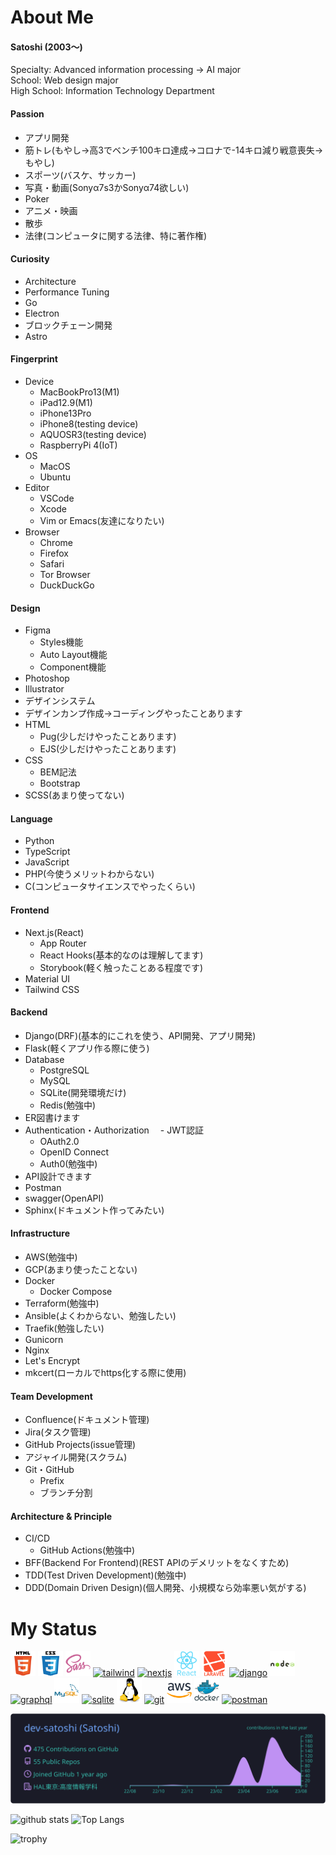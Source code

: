 # About Me

#### Satoshi (2003〜)

Specialty: Advanced information processing → AI major<br>
School: Web design major<br>
High School: Information Technology Department

#### Passion
 - アプリ開発
 - 筋トレ(もやし→高3でベンチ100キロ達成→コロナで-14キロ減り戦意喪失→もやし)
 - スポーツ(バスケ、サッカー)
 - 写真・動画(Sonyα7s3かSonyα74欲しい)
 - Poker
 - アニメ・映画
 - 散歩
 - 法律(コンピュータに関する法律、特に著作権)

#### Curiosity
 - Architecture
 - Performance Tuning
 - Go
 - Electron
 - ブロックチェーン開発
 - Astro

#### Fingerprint
 - Device
   - MacBookPro13(M1)
   - iPad12.9(M1)
   - iPhone13Pro
   - iPhone8(testing device)
   - AQUOSR3(testing device)
   - RaspberryPi 4(IoT)
 - OS
   - MacOS
   - Ubuntu
 - Editor
   - VSCode
   - Xcode
   - Vim or Emacs(友達になりたい)
 - Browser
   - Chrome
   - Firefox
   - Safari
   - Tor Browser
   - DuckDuckGo

#### Design
 - Figma
   - Styles機能
   - Auto Layout機能
   - Component機能
 - Photoshop
 - Illustrator
 - デザインシステム
 - デザインカンプ作成→コーディングやったことあります
 - HTML
   - Pug(少しだけやったことあります)
   - EJS(少しだけやったことあります)
 - CSS
   - BEM記法
   - Bootstrap
 - SCSS(あまり使ってない)

#### Language
 - Python
 - TypeScript
 - JavaScript
 - PHP(今使うメリットわからない)
 - C(コンピュータサイエンスでやったくらい)

#### Frontend
 - Next.js(React)
   - App Router
   - React Hooks(基本的なのは理解してます)
   - Storybook(軽く触ったことある程度です)
 - Material UI
 - Tailwind CSS

#### Backend
 - Django(DRF)(基本的にこれを使う、API開発、アプリ開発)
 - Flask(軽くアプリ作る際に使う)
 - Database
   - PostgreSQL
   - MySQL
   - SQLite(開発環境だけ)
   - Redis(勉強中)
 - ER図書けます
 - Authentication・Authorization
 　- JWT認証
   - OAuth2.0
   - OpenID Connect
   - Auth0(勉強中)
 - API設計できます
 - Postman
 - swagger(OpenAPI)
 - Sphinx(ドキュメント作ってみたい)

#### Infrastructure
 - AWS(勉強中)
 - GCP(あまり使ったことない)
 - Docker
   - Docker Compose
 - Terraform(勉強中)
 - Ansible(よくわからない、勉強したい)
 - Traefik(勉強したい)
 - Gunicorn
 - Nginx
 - Let's Encrypt
 - mkcert(ローカルでhttps化する際に使用)

#### Team Development
 - Confluence(ドキュメント管理)
 - Jira(タスク管理)
 - GitHub Projects(issue管理)
 - アジャイル開発(スクラム)
 - Git・GitHub
   - Prefix
   - ブランチ分割

#### Architecture & Principle
 - CI/CD
   - GitHub Actions(勉強中)
 - BFF(Backend For Frontend)(REST APIのデメリットをなくすため)
 - TDD(Test Driven Development)(勉強中)
 - DDD(Domain Driven Design)(個人開発、小規模なら効率悪い気がする)

# My Status

<p align="left">
  <a href="https://www.w3.org/html/" target="_blank" rel="noreferrer"><img src="https://raw.githubusercontent.com/devicons/devicon/master/icons/html5/html5-original-wordmark.svg" alt="html5" width="40" height="40"/></a>
  <a href="https://www.w3schools.com/css/" target="_blank" rel="noreferrer"><img src="https://raw.githubusercontent.com/devicons/devicon/master/icons/css3/css3-original-wordmark.svg" alt="css3" width="40" height="40"/></a>  
  <a href="https://sass-lang.com" target="_blank" rel="noreferrer"><img src="https://raw.githubusercontent.com/devicons/devicon/master/icons/sass/sass-original.svg" alt="sass" width="40" height="40"/></a>
  <a href="https://tailwindcss.com/" target="_blank" rel="noreferrer"><img src="https://www.vectorlogo.zone/logos/tailwindcss/tailwindcss-icon.svg" alt="tailwind" width="40" height="40"/></a>
  <a href="https://nextjs.org/" target="_blank" rel="noreferrer"><img src="https://cdn.worldvectorlogo.com/logos/nextjs-2.svg" alt="nextjs" width="40" height="40"/></a>
  <a href="https://reactjs.org/" target="_blank" rel="noreferrer"><img src="https://raw.githubusercontent.com/devicons/devicon/master/icons/react/react-original-wordmark.svg" alt="react" width="40" height="40"/></a>
  <a href="https://laravel.com/" target="_blank" rel="noreferrer"><img src="https://raw.githubusercontent.com/devicons/devicon/master/icons/laravel/laravel-plain-wordmark.svg" alt="laravel" width="40" height="40"/></a>
  <a href="https://www.djangoproject.com/" target="_blank" rel="noreferrer"><img src="https://cdn.worldvectorlogo.com/logos/django.svg" alt="django" width="40" height="40"/></a>
  <a href="https://nodejs.org" target="_blank" rel="noreferrer"><img src="https://raw.githubusercontent.com/devicons/devicon/master/icons/nodejs/nodejs-original-wordmark.svg" alt="nodejs" width="40" height="40"/></a>
  <a href="https://graphql.org" target="_blank" rel="noreferrer"><img src="https://www.vectorlogo.zone/logos/graphql/graphql-icon.svg" alt="graphql" width="40" height="40"/></a>
  <a href="https://www.mysql.com/" target="_blank" rel="noreferrer"><img src="https://raw.githubusercontent.com/devicons/devicon/master/icons/mysql/mysql-original-wordmark.svg" alt="mysql" width="40" height="40"/></a>
  <a href="https://www.sqlite.org/" target="_blank" rel="noreferrer"><img src="https://www.vectorlogo.zone/logos/sqlite/sqlite-icon.svg" alt="sqlite" width="40" height="40"/></a>
  <a href="https://www.linux.org/" target="_blank" rel="noreferrer"><img src="https://raw.githubusercontent.com/devicons/devicon/master/icons/linux/linux-original.svg" alt="linux" width="40" height="40"/></a>
  <a href="https://git-scm.com/" target="_blank" rel="noreferrer"><img src="https://www.vectorlogo.zone/logos/git-scm/git-scm-icon.svg" alt="git" width="40" height="40"/></a>
  <a href="https://aws.amazon.com" target="_blank" rel="noreferrer"><img src="https://raw.githubusercontent.com/devicons/devicon/master/icons/amazonwebservices/amazonwebservices-original-wordmark.svg" alt="aws" width="40" height="40"/></a>
  <a href="https://www.docker.com/" target="_blank" rel="noreferrer"><img src="https://raw.githubusercontent.com/devicons/devicon/master/icons/docker/docker-original-wordmark.svg" alt="docker" width="40" height="40"/></a>
  <a href="https://postman.com" target="_blank" rel="noreferrer"><img src="https://www.vectorlogo.zone/logos/getpostman/getpostman-icon.svg" alt="postman" width="40" height="40"/></a>
</p>


![](https://raw.githubusercontent.com/dev-satoshi/dev-satoshi/main/profile-summary-card-output/tokyonight/0-profile-details.svg)

<p align="">
  <img alt="github stats" height="180px" src="https://github-readme-stats.vercel.app/api?username=dev-satoshi&show_icons=true&theme=tokyonight" />
  <img alt="Top Langs" height="180px" src="https://github-readme-stats.vercel.app/api/top-langs/?username=dev-satoshi&hide=html,css&langs_count=8&layout=compact&show_icons=true&theme=tokyonight" />
</p>


<p align="">
  <img alt="trophy" height="180px" src="https://github-profile-trophy.vercel.app/?username=dev-satoshi&theme=tokyonight&column=7)](https://github.com/ryo-ma/github-profile-trophy" />
</p>
